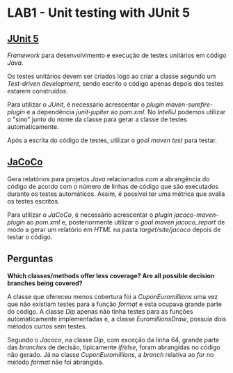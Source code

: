 # LAB1 - Unit testing with JUnit 5

## [JUnit 5](https://junit.org/junit5/docs/current/user-guide/#overview)

_Framework_ para desenvolvimento e execução de testes unitários em código _Java_.

Os testes unitários devem ser criados logo ao criar a classe segundo um _Test-driven development_, sendo escrito o código apenas depois dos testes estarem construídos.

Para utilizar o _JUnit_, é necessário acrescentar o _plugin maven-surefire-plugin_ e a dependência _junit-jupiter_ ao _pom.xml_. No _IntelliJ_ podemos utilizar o "sino" junto do nome da classe para gerar a classe de testes automaticamente.

Após a escrita do código de testes, utilizar o _goal maven_ _test_ para testar.

## [JaCoCo](https://www.baeldung.com/jacoco)

Gera relatórios para projetos _Java_ relacionados com a abrangência do código de acordo com o número de linhas de código que são executados durante os testes automáticos. Assim, é possível ter uma métrica que avalia os testes escritos.

Para utilizar o _JaCoCo_, é necessário acrescentar o _plugin jacoco-maven-plugin_ ao _pom.xml_ e, posteriormente utilizar o _goal maven jacoco_report_ de modo a gerar um relatório em _HTML_ na pasta _target/site/jacoco_ depois de testar o código.

## Perguntas

**Which classes/methods offer less coverage? Are all possible decision branches being covered?**

A classe que ofereceu menos cobertura foi a _CuponEuromillions_ uma vez que não existiam testes para a função _format_ e esta ocupava grande parte do código. A classe _Dip_ apenas não tinha testes para as funções automaticamente implementadas e, a classe _EuromillionsDraw_, possuia dois métodos curtos sem testes.

Segundo o _Jacoco_, na classe _Dip_, com exceção da linha 64, grande parte das _branches_ de decisão, tipicamente _if/else_, foram abrangidas no código não gerado. Já na classe _CuponEuromillions_, a _branch_ relativa ao _for_ no método _format_ não foi abrangida.



